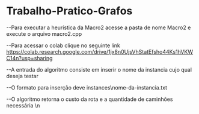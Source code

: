 # Trabalho-Pratico-Grafos
--Para executar a heurística da Macro2 acesse a pasta de nome Macro2 e execute o arquivo macro2.cpp

--Para acessar o colab clique no seguinte link https://colab.research.google.com/drive/1jx8n0UjsVhStatEfsho44Ks1hVKWC14n?usp=sharing


--A entrada do algoritmo consiste em inserir o nome da instancia cujo qual deseja testar

--O formato para inserção deve instances\nome-da-instancia.txt

--O algoritmo retorna o custo da rota e a quantidade de caminhões necessária \n
